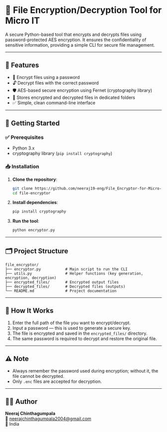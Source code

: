 
# 🔐 File Encryption/Decryption Tool for Micro IT

A secure Python-based tool that encrypts and decrypts files using password-protected AES encryption. It ensures the confidentiality of sensitive information, providing a simple CLI for secure file management.

---

## 📌 Features

- 🔐 Encrypt files using a password
- 🔓 Decrypt files with the correct password
- 🛡️ AES-based secure encryption using Fernet (cryptography library)
- 📁 Stores encrypted and decrypted files in dedicated folders
- ✅ Simple, clean command-line interface

---

## 🚀 Getting Started

### ✅ Prerequisites

- Python 3.x
- cryptography library (`pip install cryptography`)

### 📥 Installation

1. **Clone the repository**:
   ```bash
   git clone https://github.com/neeraj19-eng/File_Encryptor-for-Micro-IT.git
   cd file-encryptor
   ```

2. **Install dependencies**:
   ```bash
   pip install cryptography
   ```

3. **Run the tool**:
   ```bash
   python encryptor.py
   ```

---

## 🗂️ Project Structure

```
file_encryptor/
├── encryptor.py           # Main script to run the CLI
├── utils.py               # Helper functions (key generation, encryption, decryption)
├── encrypted_files/       # Encrypted output files
├── decrypted_files/       # Decrypted files (outputs)
└── README.md              # Project documentation
```

---

## 🔐 How It Works

1. Enter the full path of the file you want to encrypt/decrypt.
2. Input a password — this is used to generate a secure key.
3. The file is encrypted and saved in the `encrypted_files/` directory.
4. The same password is required to decrypt and restore the original file.

---

## ⚠️ Note

- Always remember the password used during encryption; without it, the file cannot be decrypted.
- Only `.enc` files are accepted for decryption.

---

## 👨‍💻 Author

**Neeraj Chinthagumpala**  
📧 neerajchinthagumpala2004@gmail.com  
📍 India


